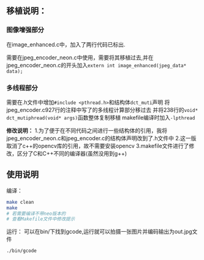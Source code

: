 ## 移植说明：
### 图像增强部分
在image_enhanced.c中，加入了两行代码已标出.

需要在jpeg_encoder_neon.c中使用，需要将其移植过去,并在jpeg_encoder_neon.c的开头加入`extern int image_enhanced(jpeg_data* data);`

### 多线程部分
需要在.h文件中增加`#include <pthread.h>`和结构体`dct_muti`声明
将jpeg_encoder.c927行的注释中写了的多线程计算部分移过去
并将238行的`void* dct_mutiphread(void* args)`函数整体复制移植
makefile编译时加入`-lpthread`

**修改说明：**
1.为了便于在不同代码之间进行一些结构体的引用，我将jpeg_encoder_neon.c和jpeg_encoder.c的结构体声明改到了.h文件中
2.这一版取消了c++的opencv库的引用，故不需要安装opencv
3.makefile文件进行了修改，区分了C和C++不同的编译器(虽然没用到g++)

## 使用说明

编译：
```sh
make clean
make
# 若需要编译不带neo版本的 
# 查看Makefile文件中修改提示

```


运行：
可以在bin/下找到gcode,运行就可以拍摄一张图片并编码输出为out.jpg文件

```sh
./bin/gcode
```

